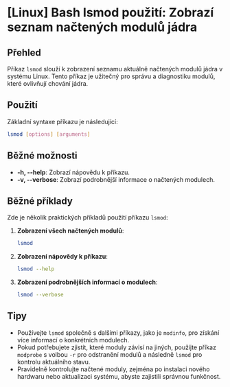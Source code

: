 # [Linux] Bash lsmod použití: Zobrazí seznam načtených modulů jádra

## Přehled
Příkaz `lsmod` slouží k zobrazení seznamu aktuálně načtených modulů jádra v systému Linux. Tento příkaz je užitečný pro správu a diagnostiku modulů, které ovlivňují chování jádra.

## Použití
Základní syntaxe příkazu je následující:

```bash
lsmod [options] [arguments]
```

## Běžné možnosti
- **-h, --help**: Zobrazí nápovědu k příkazu.
- **-v, --verbose**: Zobrazí podrobnější informace o načtených modulech.

## Běžné příklady
Zde je několik praktických příkladů použití příkazu `lsmod`:

1. **Zobrazení všech načtených modulů**:
   ```bash
   lsmod
   ```

2. **Zobrazení nápovědy k příkazu**:
   ```bash
   lsmod --help
   ```

3. **Zobrazení podrobnějších informací o modulech**:
   ```bash
   lsmod --verbose
   ```

## Tipy
- Používejte `lsmod` společně s dalšími příkazy, jako je `modinfo`, pro získání více informací o konkrétních modulech.
- Pokud potřebujete zjistit, které moduly závisí na jiných, použijte příkaz `modprobe` s volbou `-r` pro odstranění modulů a následně `lsmod` pro kontrolu aktuálního stavu.
- Pravidelně kontrolujte načtené moduly, zejména po instalaci nového hardwaru nebo aktualizaci systému, abyste zajistili správnou funkčnost.